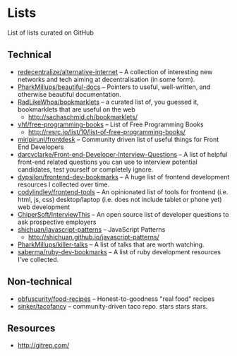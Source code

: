 # Lists

List of lists curated on GitHub

## Technical

* [redecentralize/alternative-internet](https://github.com/redecentralize/alternative-internet) – A collection of interesting new networks and tech aiming at decentralisation (in some form).
* [PharkMillups/beautiful-docs](https://github.com/PharkMillups/beautiful-docs) – Pointers to useful, well-written, and otherwise beautiful documentation.
* [RadLikeWhoa/bookmarklets](https://github.com/RadLikeWhoa/bookmarklets) – a curated list of, you guessed it, bookmarklets that are useful on the web
  * http://sachaschmid.ch/bookmarklets/
* [vhf/free-programming-books](https://github.com/vhf/free-programming-books) – List of Free Programming Books 
  * http://resrc.io/list/10/list-of-free-programming-books/
* [miripiruni/frontdesk](https://github.com/miripiruni/frontdesk) – Community driven list of useful things for Front End Developers
* [darcyclarke/Front-end-Developer-Interview-Questions](https://github.com/darcyclarke/Front-end-Developer-Interview-Questions) – A list of helpful front-end related questions you can use to interview potential candidates, test yourself or completely ignore.
* [dypsilon/frontend-dev-bookmarks](https://github.com/dypsilon/frontend-dev-bookmarks) – A huge list of frontend development resources I collected over time.
* [codylindley/frontend-tools](https://github.com/codylindley/frontend-tools) – An opinionated list of tools for frontend (i.e. html, js, css) desktop/laptop (i.e. does not include tablet or phone yet) web development
* [ChiperSoft/InterviewThis](https://github.com/ChiperSoft/InterviewThis) – An open source list of developer questions to ask prospective employers
* [shichuan/javascript-patterns](https://github.com/shichuan/javascript-patterns) – JavaScript Patterns
  * http://shichuan.github.io/javascript-patterns/
* [PharkMillups/killer-talks](https://github.com/PharkMillups/killer-talks) – A list of talks that are worth watching.
* [saberma/ruby-dev-bookmarks](https://github.com/saberma/ruby-dev-bookmarks) – A list of ruby development resources I've collected.

## Non-technical

* [obfuscurity/food-recipes](https://github.com/obfuscurity/food-recipes) – Honest-to-goodness "real food" recipes
* [sinker/tacofancy](https://github.com/sinker/tacofancy) – community-driven taco repo. stars stars stars.

## Resources

* http://gitrep.com/
